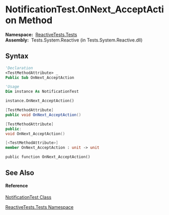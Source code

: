 # NotificationTest.OnNext\_AcceptAction Method

**Namespace:**  [ReactiveTests.Tests](ReactiveTests.Tests\ReactiveTests.Tests.md)  
**Assembly:**  Tests.System.Reactive (in Tests.System.Reactive.dll)

## Syntax

```vb
'Declaration
<TestMethodAttribute> _
Public Sub OnNext_AcceptAction
```

```vb
'Usage
Dim instance As NotificationTest

instance.OnNext_AcceptAction()
```

```csharp
[TestMethodAttribute]
public void OnNext_AcceptAction()
```

```c++
[TestMethodAttribute]
public:
void OnNext_AcceptAction()
```

```fsharp
[<TestMethodAttribute>]
member OnNext_AcceptAction : unit -> unit 
```

```jscript
public function OnNext_AcceptAction()
```

## See Also

#### Reference

[NotificationTest Class](NotificationTest\NotificationTest.md)

[ReactiveTests.Tests Namespace](ReactiveTests.Tests\ReactiveTests.Tests.md)




